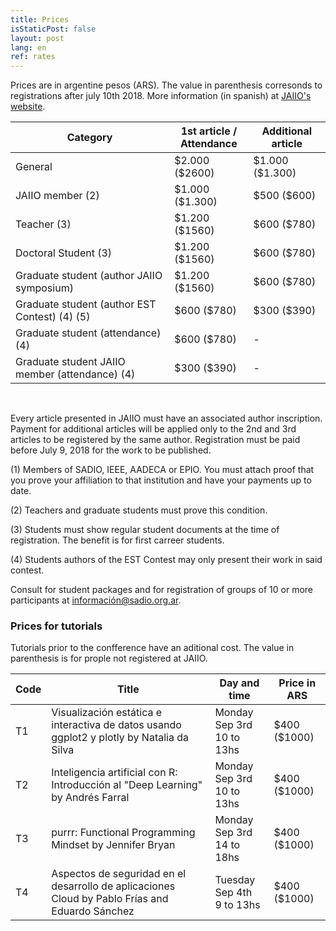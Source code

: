 ```yaml
---
title: Prices
isStaticPost: false
layout: post
lang: en
ref: rates
---
```


Prices are in argentine pesos (ARS). The value in parenthesis corresonds to registrations after july 10th 2018. More information (in spanish) at [JAIIO's website](http://47jaiio.sadio.org.ar/index.php?q=instrucciones_inscripcion).

<table class="table-price">
<thead><tr class="tableizer-firstrow"><th>Category</th><th>1st article / <br> Attendance</th><th> Additional article</th></tr></thead><tbody>
 <tr><td>General</td><td>$2.000 ($2600)</td><td>$1.000 ($1.300)</td></tr>
 <tr><td>JAIIO member (2)</td><td>$1.000 ($1.300)</td><td>$500 ($600)</td></tr>
 <tr><td>Teacher (3)</td><td>$1.200 ($1560)</td><td>$600 ($780)</td></tr>
 <tr><td>Doctoral Student (3)</td><td>$1.200 ($1560)</td><td>$600 ($780)</td></tr>
 <tr><td>Graduate student (author JAIIO symposium)</td><td>$1.200 ($1560)</td><td>$600 ($780)</td></tr>
 <tr><td>Graduate student (author EST Contest) (4) (5)</td><td>$600 ($780)</td><td>$300 ($390)</td></tr>
 <tr><td>Graduate student (attendance) (4)</td><td>$600 ($780)</td><td>- </td></tr>
 <tr><td>Graduate student JAIIO member (attendance) (4)</td><td>$300 ($390)</td><td>- </td></tr>
</tbody></table>

<br>


Every article presented in JAIIO must have an associated author inscription. Payment for additional articles will be applied only to the 2nd and 3rd articles to be registered by the same author. Registration must be paid before July 9, 2018 for the work to be published.

(1) Members of SADIO, IEEE, AADECA or EPIO. You must attach proof that you prove your affiliation to that institution and have your payments up to date.

(2) Teachers and graduate students must prove this condition.

(3) Students must show regular student documents at the time of registration. The benefit is for first carreer students.

(4) Students authors of the EST Contest may only present their work in said contest.

Consult for student packages and for registration of groups of 10 or more participants at [información@sadio.org.ar](mailto:información@sadio.org.ar).

### Prices for tutorials

Tutorials prior to the confference have an aditional cost. The value in parenthesis is for prople not registered at JAIIO.

<table class="table-price">
<thead><tr class="tableizer-firstrow"><th>Code</th><th style="padding:0 15px 0 15px;">Title</th><th>Day and time</th><th>Price in ARS</th></tr>
</thead>

<tbody>
 <tr><td>T1</td><td>Visualización estática e interactiva de datos usando ggplot2 y plotly by Natalia da Silva</td><td>Monday Sep 3rd<br> 10 to 13hs</td><td>$400 ($1000)</td>
 </tr>
 <tr><td>T2</td><td>Inteligencia artificial con R: Introducción al "Deep Learning" by Andrés Farral</td><td>Monday Sep 3rd <br> 10 to 13hs</td><td>$400 ($1000)</td>
 </tr>
<tr><td>T3</td><td>purrr: Functional Programming Mindset by Jennifer Bryan</td><td>Monday Sep 3rd<br> 14 to 18hs</td><td>$400 ($1000)</td>
 </tr>
 <tr><td>T4</td><td>Aspectos de seguridad en el desarrollo de aplicaciones Cloud by Pablo Frías and Eduardo Sánchez</td><td>Tuesday Sep 4th <br> 9 to 13hs</td><td>$400 ($1000)</td>
 </tr>
</tbody></table>

<br>